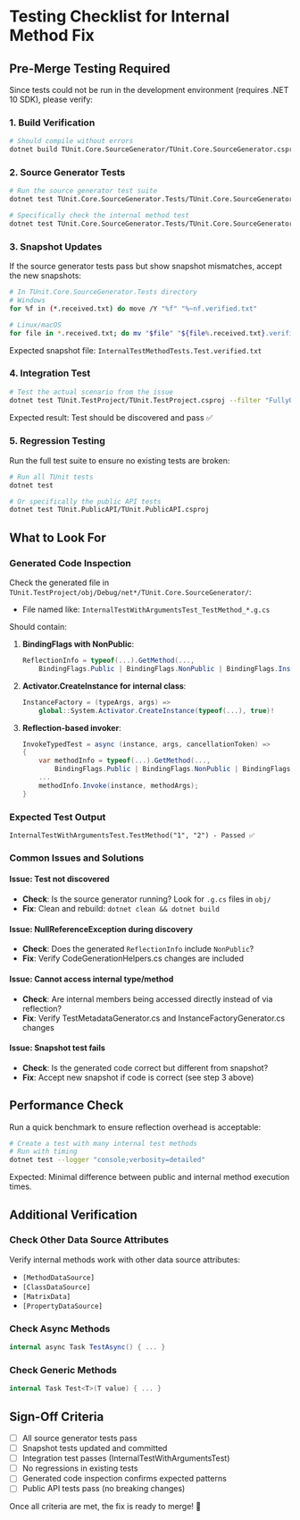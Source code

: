 # Testing Checklist for Internal Method Fix

## Pre-Merge Testing Required

Since tests could not be run in the development environment (requires .NET 10 SDK), please verify:

### 1. Build Verification
```bash
# Should compile without errors
dotnet build TUnit.Core.SourceGenerator/TUnit.Core.SourceGenerator.csproj -c Release
```

### 2. Source Generator Tests
```bash
# Run the source generator test suite
dotnet test TUnit.Core.SourceGenerator.Tests/TUnit.Core.SourceGenerator.Tests.csproj

# Specifically check the internal method test
dotnet test TUnit.Core.SourceGenerator.Tests/TUnit.Core.SourceGenerator.Tests.csproj --filter "FullyQualifiedName~InternalTestMethodTests"
```

### 3. Snapshot Updates
If the source generator tests pass but show snapshot mismatches, accept the new snapshots:
```bash
# In TUnit.Core.SourceGenerator.Tests directory
# Windows
for %f in (*.received.txt) do move /Y "%f" "%~nf.verified.txt"

# Linux/macOS
for file in *.received.txt; do mv "$file" "${file%.received.txt}.verified.txt"; done
```

Expected snapshot file: `InternalTestMethodTests.Test.verified.txt`

### 4. Integration Test
```bash
# Test the actual scenario from the issue
dotnet test TUnit.TestProject/TUnit.TestProject.csproj --filter "FullyQualifiedName~InternalTestWithArgumentsTest"
```

Expected result: Test should be discovered and pass ✅

### 5. Regression Testing
Run the full test suite to ensure no existing tests are broken:
```bash
# Run all TUnit tests
dotnet test

# Or specifically the public API tests
dotnet test TUnit.PublicAPI/TUnit.PublicAPI.csproj
```

## What to Look For

### Generated Code Inspection
Check the generated file in `TUnit.TestProject/obj/Debug/net*/TUnit.Core.SourceGenerator/`:
- File named like: `InternalTestWithArgumentsTest_TestMethod_*.g.cs`

Should contain:
1. **BindingFlags with NonPublic**:
   ```csharp
   ReflectionInfo = typeof(...).GetMethod(..., 
       BindingFlags.Public | BindingFlags.NonPublic | BindingFlags.Instance, ...)
   ```

2. **Activator.CreateInstance for internal class**:
   ```csharp
   InstanceFactory = (typeArgs, args) => 
       global::System.Activator.CreateInstance(typeof(...), true)!
   ```

3. **Reflection-based invoker**:
   ```csharp
   InvokeTypedTest = async (instance, args, cancellationToken) =>
   {
       var methodInfo = typeof(...).GetMethod(..., 
           BindingFlags.Public | BindingFlags.NonPublic | BindingFlags.Instance);
       ...
       methodInfo.Invoke(instance, methodArgs);
   }
   ```

### Expected Test Output
```
InternalTestWithArgumentsTest.TestMethod("1", "2") - Passed ✅
```

### Common Issues and Solutions

#### Issue: Test not discovered
- **Check**: Is the source generator running? Look for `.g.cs` files in `obj/`
- **Fix**: Clean and rebuild: `dotnet clean && dotnet build`

#### Issue: NullReferenceException during discovery  
- **Check**: Does the generated `ReflectionInfo` include `NonPublic`?
- **Fix**: Verify CodeGenerationHelpers.cs changes are included

#### Issue: Cannot access internal type/method
- **Check**: Are internal members being accessed directly instead of via reflection?
- **Fix**: Verify TestMetadataGenerator.cs and InstanceFactoryGenerator.cs changes

#### Issue: Snapshot test fails
- **Check**: Is the generated code correct but different from snapshot?
- **Fix**: Accept new snapshot if code is correct (see step 3 above)

## Performance Check
Run a quick benchmark to ensure reflection overhead is acceptable:
```bash
# Create a test with many internal test methods
# Run with timing
dotnet test --logger "console;verbosity=detailed"
```

Expected: Minimal difference between public and internal method execution times.

## Additional Verification

### Check Other Data Source Attributes
Verify internal methods work with other data source attributes:
- `[MethodDataSource]`
- `[ClassDataSource]`  
- `[MatrixData]`
- `[PropertyDataSource]`

### Check Async Methods
```csharp
internal async Task TestAsync() { ... }
```

### Check Generic Methods
```csharp
internal Task Test<T>(T value) { ... }
```

## Sign-Off Criteria
- [ ] All source generator tests pass
- [ ] Snapshot tests updated and committed
- [ ] Integration test passes (InternalTestWithArgumentsTest)
- [ ] No regressions in existing tests
- [ ] Generated code inspection confirms expected patterns
- [ ] Public API tests pass (no breaking changes)

Once all criteria are met, the fix is ready to merge! 🚀
